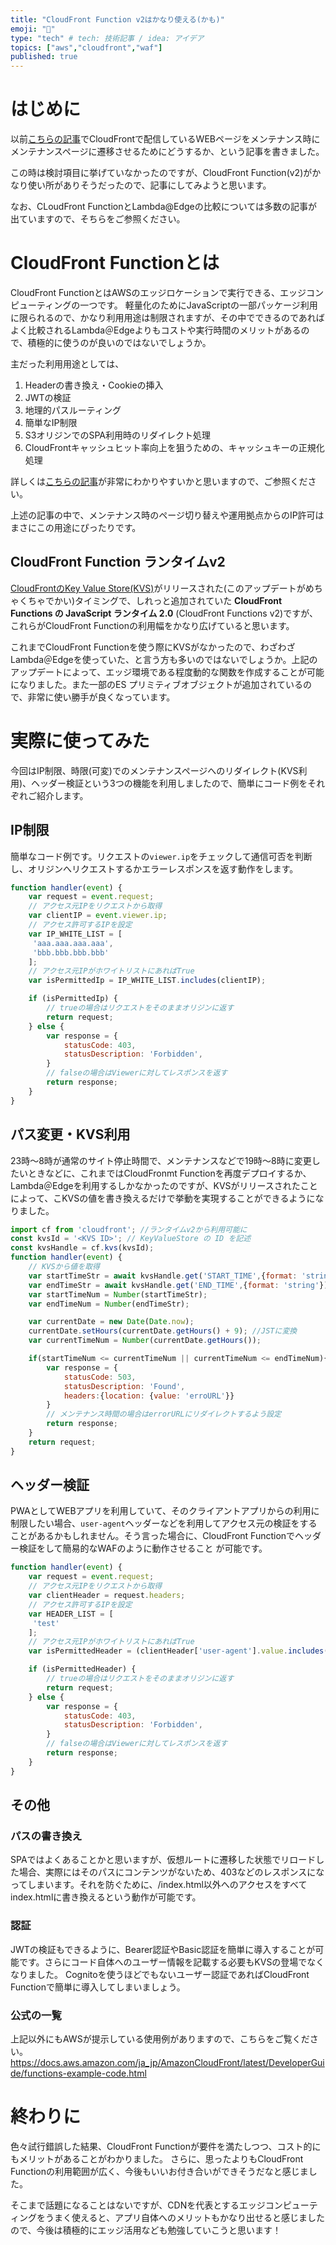 ```yaml
---
title: "CloudFront Function v2はかなり使える(かも)"
emoji: "🌟"
type: "tech" # tech: 技術記事 / idea: アイデア
topics: ["aws","cloudfront","waf"]
published: true
---
```

# はじめに
以前[こちらの記事](https://zenn.dev/nnydtmg/articles/aws-cloudfront-maintenancepage)でCloudFrontで配信しているWEBページをメンテナンス時にメンテナンスページに遷移させるためにどうするか、という記事を書きました。

この時は検討項目に挙げていなかったのですが、CloudFront Function(v2)がかなり使い所がありそうだったので、記事にしてみようと思います。

なお、CLoudFront FunctionとLambda@Edgeの比較については多数の記事が出ていますので、そちらをご参照ください。

# CloudFront Functionとは
CloudFront FunctionとはAWSのエッジロケーションで実行できる、エッジコンピューティングの一つです。
軽量化のためにJavaScriptの一部パッケージ利用に限られるので、かなり利用用途は制限されますが、その中でできるのであればよく比較されるLambda＠Edgeよりもコストや実行時間のメリットがあるので、積極的に使うのが良いのではないでしょうか。

主だった利用用途としては、
1. Headerの書き換え・Cookieの挿入
2. JWTの検証
3. 地理的パスルーティング
4. 簡単なIP制限
5. S3オリジンでのSPA利用時のリダイレクト処理
6. CloudFrontキャッシュヒット率向上を狙うための、キャッシュキーの正規化処理

詳しくは[こちらの記事](https://dev.classmethod.jp/articles/cloudfront-functions-usecases/)が非常にわかりやすいかと思いますので、ご参照ください。

上述の記事の中で、メンテナンス時のページ切り替えや運用拠点からのIP許可はまさにこの用途にぴったりです。


## CloudFront Function ランタイムv2
[CloudFrontのKey Value Store(KVS)](https://aws.amazon.com/jp/about-aws/whats-new/2023/11/amazon-cloudfront-keyvaluestore-globally-managed-key-value-datastore/)がリリースされた(このアップデートがめちゃくちゃでかい)タイミングで、しれっと追加されていた **CloudFront Functions の JavaScript ランタイム 2.0** (CloudFront Functions v2)ですが、これらがCloudFront Functionの利用幅をかなり広げていると思います。

これまでCloudFront Functionを使う際にKVSがなかったので、わざわざLambda＠Edgeを使っていた、と言う方も多いのではないでしょうか。上記のアップデートによって、エッジ環境である程度動的な関数を作成することが可能になりました。また一部のES プリミティブオブジェクトが追加されているので、非常に使い勝手が良くなっています。


# 実際に使ってみた
今回はIP制限、時限(可変)でのメンテナンスページへのリダイレクト(KVS利用)、ヘッダー検証という3つの機能を利用しましたので、簡単にコード例をそれぞれご紹介します。

## IP制限
簡単なコード例です。リクエストの`viewer.ip`をチェックして通信可否を判断し、オリジンへリクエストするかエラーレスポンスを返す動作をします。

```javascript
function handler(event) {
    var request = event.request;
    // アクセス元IPをリクエストから取得
    var clientIP = event.viewer.ip;
    // アクセス許可するIPを設定
    var IP_WHITE_LIST = [
     'aaa.aaa.aaa.aaa',
     'bbb.bbb.bbb.bbb'
    ];
    // アクセス元IPがホワイトリストにあればTrue
    var isPermittedIp = IP_WHITE_LIST.includes(clientIP);

    if (isPermittedIp) {
        // trueの場合はリクエストをそのままオリジンに返す
        return request;
    } else {
        var response = {
            statusCode: 403,
            statusDescription: 'Forbidden',
        }
        // falseの場合はViewerに対してレスポンスを返す
        return response;
    }
}
```

## パス変更・KVS利用
23時〜8時が通常のサイト停止時間で、メンテナンスなどで19時〜8時に変更したいときなどに、これまではCloudFronmt Functionを再度デプロイするか、Lambda＠Edgeを利用するしかなかったのですが、KVSがリリースされたことによって、こKVSの値を書き換えるだけで挙動を実現することができるようになりました。

```javascript
import cf from 'cloudfront'; //ランタイムv2から利用可能に
const kvsId = '<KVS ID>'; // KeyValueStore の ID を記述
const kvsHandle = cf.kvs(kvsId);
function handler(event) {
    // KVSから値を取得
    var startTimeStr = await kvsHandle.get('START_TIME',{format: 'string'});
    var endTimeStr = await kvsHandle.get('END_TIME',{format: 'string'});
    var startTimeNum = Number(startTimeStr);
    var endTimeNum = Number(endTimeStr);

    var currentDate = new Date(Date.now);
    currentDate.setHours(currentDate.getHours() + 9); //JSTに変換
    var currentTimeNum = Number(currentDate.getHours());

    if(startTimeNum <= currentTimeNum || currentTimeNum <= endTimeNum){
        var response = {
            statusCode: 503,
            statusDescription: 'Found',
            headers:{location: {value: 'erroURL'}}
        }
        // メンテナンス時間の場合はerrorURLにリダイレクトするよう設定
        return response;
    }
    return request;
}
```


## ヘッダー検証
PWAとしてWEBアプリを利用していて、そのクライアントアプリからの利用に制限したい場合、`user-agent`ヘッダーなどを利用してアクセス元の検証をすることがあるかもしれません。そう言った場合に、CloudFront Functionでヘッダー検証をして簡易的なWAFのように動作させること
が可能です。

```javascript
function handler(event) {
    var request = event.request;
    // アクセス元IPをリクエストから取得
    var clientHeader = request.headers;
    // アクセス許可するIPを設定
    var HEADER_LIST = [
     'test'
    ];
    // アクセス元IPがホワイトリストにあればTrue
    var isPermittedHeader = (clientHeader['user-agent'].value.includes(HEADER_LIST));

    if (isPermittedHeader) {
        // trueの場合はリクエストをそのままオリジンに返す
        return request;
    } else {
        var response = {
            statusCode: 403,
            statusDescription: 'Forbidden',
        }
        // falseの場合はViewerに対してレスポンスを返す
        return response;
    }
}
```


## その他
### パスの書き換え
SPAではよくあることかと思いますが、仮想ルートに遷移した状態でリロードした場合、実際にはそのパスにコンテンツがないため、403などのレスポンスになってしまいます。それを防ぐために、/index.html以外へのアクセスをすべてindex.htmlに書き換えるという動作が可能です。

### 認証
JWTの検証もできるように、Bearer認証やBasic認証を簡単に導入することが可能です。さらにコード自体へのユーザー情報を記載する必要もKVSの登場でなくなりました。
Cognitoを使うほどでもないユーザー認証であればCloudFront Functionで簡単に導入してしまいましょう。

### 公式の一覧
上記以外にもAWSが提示している使用例がありますので、こちらをご覧ください。
https://docs.aws.amazon.com/ja_jp/AmazonCloudFront/latest/DeveloperGuide/functions-example-code.html

# 終わりに
色々試行錯誤した結果、CloudFront Functionが要件を満たしつつ、コスト的にもメリットがあることがわかりました。
さらに、思ったよりもCloudFront Functionの利用範囲が広く、今後もいいお付き合いができそうだなと感じました。

そこまで話題になることはないですが、CDNを代表とするエッジコンピューティングをうまく使えると、アプリ自体へのメリットもかなり出せると感じましたので、今後は積極的にエッジ活用なども勉強していこうと思います！

